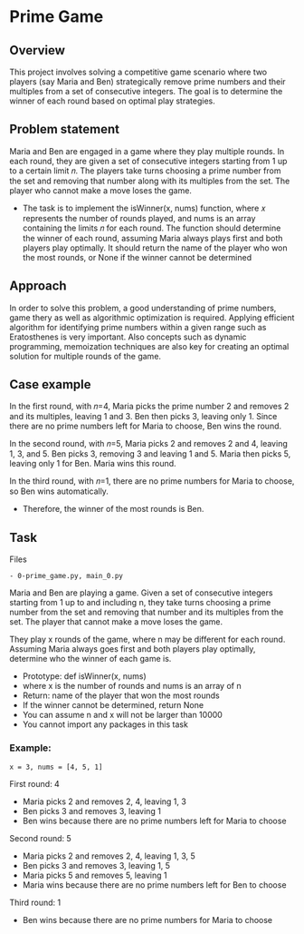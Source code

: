 # Prime Game


## Overview
This project involves solving a competitive game scenario where two players (say Maria and Ben) strategically remove prime numbers and their multiples from a set of consecutive integers. The goal is to determine the winner of each round based on optimal play strategies.

## Problem statement
Maria and Ben are engaged in a game where they play multiple rounds. In each round, they are given a set of consecutive integers starting from 1 up to a certain limit 
𝑛. The players take turns choosing a prime number from the set and removing that number along with its multiples from the set. The player who cannot make a move loses the game.

- The task is to implement the isWinner(x, nums) function, where 𝑥 represents the number of rounds played, and nums is an array containing the limits 𝑛 for each round. The function should determine the winner of each round, assuming Maria always plays first and both players play optimally. It should return the name of the player who won the most rounds, or None if the winner cannot be determined

## Approach
In order to solve this problem, a good understanding of prime numbers, game thery as well as algorithmic optimization is required. Applying efficient algorithm for identifying prime numbers within a given range such as Eratosthenes is very important. Also concepts such as dynamic programming, memoization techniques are also key for creating an optimal solution for multiple rounds of the game. 

## Case example
In the first round, with 𝑛=4, Maria picks the prime number 2 and removes 2 and its multiples, leaving 1 and 3. Ben then picks 3, leaving only 1. Since there are no prime numbers left for Maria to choose, Ben wins the round.

In the second round, with 𝑛=5, Maria picks 2 and removes 2 and 4, leaving 1, 3, and 5. Ben picks 3, removing 3 and leaving 1 and 5. Maria then picks 5, leaving only 1 for Ben. Maria wins this round.

In the third round, with 𝑛=1, there are no prime numbers for Maria to choose, so Ben wins automatically.
- Therefore, the winner of the most rounds is Ben.

## Task
Files

    - 0-prime_game.py, main_0.py
Maria and Ben are playing a game. Given a set of consecutive integers starting from 1 up to and including n, they take turns choosing a prime number from the set and removing that number and its multiples from the set. The player that cannot make a move loses the game.

They play x rounds of the game, where n may be different for each round. Assuming Maria always goes first and both players play optimally, determine who the winner of each game is.

- Prototype: def isWinner(x, nums)
- where x is the number of rounds and nums is an array of n
- Return: name of the player that won the most rounds
- If the winner cannot be determined, return None
- You can assume n and x will not be larger than 10000
- You cannot import any packages in this task


### Example:
`x = 3, nums = [4, 5, 1]`


First round: 4

- Maria picks 2 and removes 2, 4, leaving 1, 3
- Ben picks 3 and removes 3, leaving 1
- Ben wins because there are no prime numbers left for Maria to choose


Second round: 5

- Maria picks 2 and removes 2, 4, leaving 1, 3, 5
- Ben picks 3 and removes 3, leaving 1, 5
- Maria picks 5 and removes 5, leaving 1
- Maria wins because there are no prime numbers left for Ben to choose


Third round: 1

- Ben wins because there are no prime numbers for Maria to choose